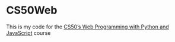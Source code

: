 # CS50Web
This is my code for the [CS50’s Web Programming with Python and JavaScript](https://cs50.harvard.edu/web/2020/) course
